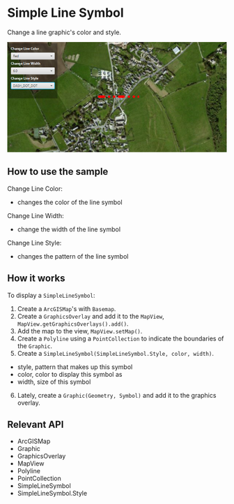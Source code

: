 # Simple Line Symbol

Change a line graphic's color and style.

![](SimpleLineSymbol.png)

## How to use the sample

Change Line Color:
  - changes the color of the line symbol

Change Line Width:
  - change the width of the line symbol

Change Line Style:
  - changes the pattern of the line symbol

## How it works

To display a `SimpleLineSymbol`:


1.  Create a `ArcGISMap`'s with `Basemap`.
2.  Create a `GraphicsOverlay` and add it to the `MapView`, `MapView.getGraphicsOverlays().add()`.
3.  Add the map to the view, `MapView.setMap()`.
4.  Create a `Polyline` using a `PointCollection` to indicate the boundaries of the `Graphic`.
5.  Create a `SimpleLineSymbol(SimpleLineSymbol.Style, color, width)`.
*   style, pattern that makes up this symbol
*   color, color to display this symbol as
*   width, size of this symbol
6.  Lately, create a `Graphic(Geometry, Symbol)` and add it to the graphics overlay.


## Relevant API


*   ArcGISMap
*   Graphic
*   GraphicsOverlay
*   MapView
*   Polyline
*   PointCollection
*   SimpleLineSymbol
*   SimpleLineSymbol.Style

